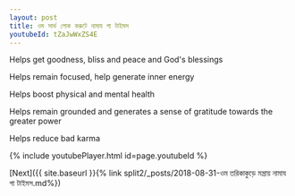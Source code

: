 ```yaml
---
layout: post
title: ওম সার্ভ লোক করুটে নামায গা টাইমস
youtubeId: tZaJwWxZS4E
---
```

 
 
Helps get goodness, bliss and peace and God's blessings
 
Helps remain focused, help generate inner energy 
 
Helps boost physical and mental health 
 
Helps remain grounded and generates a sense of gratitude towards the greater power 
 
Helps reduce bad karma
 
 
 
 


{% include youtubePlayer.html id=page.youtubeId %}
 
[Next]({{ site.baseurl }}{% link  split2/_posts/2018-08-31-ওম তরিকাকুড়ে মন্ত্রায় নামায গা টাইমস.md%})
 
